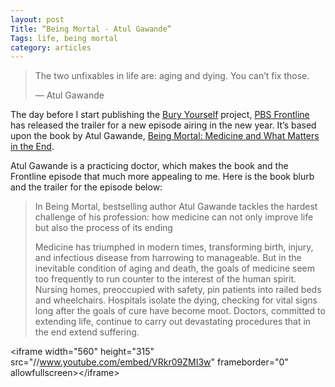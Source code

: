 ```yaml
---
layout: post
Title: “Being Mortal - Atul Gawande”
Tags: life, being mortal
category: articles
---
```


> The two unfixables in life are: aging and dying. You can’t fix those. 
> 
> — Atul Gawande

The day before I start publishing the [Bury Yourself](http://www.foursides.ca/Bury-Yourself-Writing-Project/ "Bury Yourself") project, [PBS Frontline](http://www.pbs.org/wgbh/pages/frontline/ "PBS Frontline") has released the trailer for a new episode airing in the new year. It’s based upon the book by Atul Gawande, [Being Mortal: Medicine and What Matters in the End](http://www.amazon.com/gp/product/0805095152/ref=as_li_tl?ie=UTF8&camp=1789&creative=390957&creativeASIN=0805095152&linkCode=as2&tag=four0b-20&linkId=4NQGCHU6GJPZMULN "Being Mortal"). 

Atul Gawande is a practicing doctor, which makes the book and the Frontline episode that much more appealing to me. Here is the book blurb and the trailer for the episode below:

> In Being Mortal, bestselling author Atul Gawande tackles the hardest challenge of his profession: how medicine can not only improve life but also the process of its ending
> 
> Medicine has triumphed in modern times, transforming birth, injury, and infectious disease from harrowing to manageable. But in the inevitable condition of aging and death, the goals of medicine seem too frequently to run counter to the interest of the human spirit. Nursing homes, preoccupied with safety, pin patients into railed beds and wheelchairs. Hospitals isolate the dying, checking for vital signs long after the goals of cure have become moot. Doctors, committed to extending life, continue to carry out devastating procedures that in the end extend suffering.

\<iframe width="560" height="315" src="//www.youtube.com/embed/VRkr09ZMI3w" frameborder="0" allowfullscreen\>\</iframe\>

